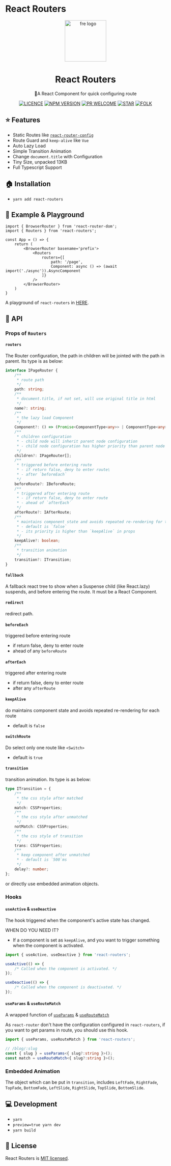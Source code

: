 # React Routers

<p align="center"><img src="./assets/icon.jpeg" alt="fre logo" width="130"></p>
<h1 align="center">React Routers</h1>
<p align="center">🌠A React Component for quick configuring route</p>
<p align="center">
<a href="https://github.com/Bert0324/react-routers/blob/main/LICENCE"><img src="https://img.shields.io/badge/license-MIT-blue.svg" alt="LICENCE"></a>
<a href="https://www.npmjs.com/package/react-routers"><img src="https://badge.fury.io/js/react-routers.svg" alt="NPM VERSION"></a>
<a href="https://github.com/Bert0324/react-routers/pulls"><img src="https://img.shields.io/badge/PRs-welcome-brightgreen.svg" alt="PR WELCOME"></a>
<a href="https://github.com/bert0324/react-routers"><img src="https://githubbadges.com/star.svg?user=bert0324&repo=react-routers&style=default" alt="STAR"></a>
<a href="https://github.com/bert0324/react-routers/fork"><img src="https://githubbadges.com/fork.svg?user=bert0324&repo=react-routers&style=default" alt="FOLK"></a>
</p>

## ⭐ Features

- Static Routes like [`react-router-config`](https://github.com/ReactTraining/react-router/tree/master/packages/react-router-config)
- Route Guard and `keep-alive` like `Vue`
- Auto Lazy Load
- Simple Transition Animation
- Change `document.title` with Configuration
- Tiny Size, unpacked 13KB
- Full Typescript Support

## 🏠 Installation

- `yarn add react-routers`

## 🎠 Example & Playground

```tsx
import { BrowserRouter } from 'react-router-dom';
import { Routers } from 'react-routers';

const App = () => {
    return (
        <BrowserRouter basename='prefix'>
            <Routers
                routers={[
                    path: '/page',
                    Component: async () => (await import('./async')).AsyncComponent
                ]}
            />
        </BrowserRouter>
    )
}
```

A playground of `react-routers` in [HERE](https://stackblitz.com/edit/react-routers-demo).

## 📑 API

### Props of `Routers`

#### `routers`

The Router configuration, the path in children will be jointed with the path in parent. Its type is as below:

```ts
interface IPageRouter {
    /**
     * route path
     */
    path: string;
    /**
     * document.title, if not set, will use original title in html
     */
    name?: string;
    /**
     * the lazy load Component
     */
    Component?: () => (Promise<ComponentType<any>> | ComponentType<any>);
    /**
     * children configuration
     * - child node will inherit parent node configuration
     * - child node configuration has higher priority than parent node configuration
     */
    children?: IPageRouter[];
    /**
     * triggered before entering route
     * - if return false, deny to enter route\
     * - after `beforeEach`
     */
    beforeRoute?: IBeforeRoute;
    /**
     * triggered after entering route
     * - if return false, deny to enter route
     * - ahead of `afterEach`
     */
    afterRoute?: IAfterRoute;
    /**
     * maintains component state and avoids repeated re-rendering for the route
     * - default is `false`
     * - its priority is higher than `keepAlive` in props
     */
    keepAlive?: boolean;
    /**
     * transition animation
     */
    transition?: ITransition;
}
```

#### `fallback`

A fallback react tree to show when a Suspense child (like React.lazy) suspends, and before entering the route. It must be a React Component.

#### `redirect`

redirect path.

#### `beforeEach`

triggered before entering route

- if return false, deny to enter route
- ahead of any `beforeRoute`

#### `afterEach`

triggered after entering route

- if return false, deny to enter route
- after any `afterRoute`

#### `keepAlive`

do maintains component state and avoids repeated re-rendering for each route

- default is `false`

#### `switchRoute`

Do select only one route like `<Switch>`

- default is `true`

#### `transition`

transition animation. Its type is as below:

```ts
type ITransition = {
    /**
     * the css style after matched
     */
    match: CSSProperties;
    /**
     * the css style after unmatched
     */
    notMatch: CSSProperties;
    /**
     * the css style of transition
     */
    trans: CSSProperties;
    /**
     * keep component after unmatched
     * - default is `500`ms
     */
    delay?: number;
};
```

or directly use embedded animation objects.

### Hooks

#### `useActive` & `useDeactive`

The hook triggered when the component's active state has changed.

WHEN DO YOU NEED IT?

- If a component is set as `keepAlive`, and you want to trigger something when the component is activated.

```ts
import { useActive, useDeactive } from 'react-routers';

useActive(() => {
    /* Called when the component is activated. */
});

useDeactive(() => {
    /* Called when the component is deactivated. */
});
```

#### `useParams` & `useRouteMatch`

A wrapped function of [`useParams`](https://reactrouter.com/web/api/Hooks/useroutematch) & [`useRouteMatch`](https://reactrouter.com/web/api/Hooks/useroutematch)

As `react-router` don't have the configuration configured in `react-routers`, if you want to get params in route, you should use this hook.

```ts
import { useParams, useRouteMatch } from 'react-routers';

// /blog/:slug
const { slug } = useParams<{ slug?:string }>(); 
const match = useRouteMatch<{ slug?:string }>();
```

### Embedded Animation

The object which can be put in `transition`, includes `LeftFade`, `RightFade`, `TopFade`, `BottomFade`, `LeftSlide`, `RightSlide`, `TopSlide`, `BottomSlide`.

## 💻 Development

- `yarn`
- `preview=true yarn dev`
- `yarn build`

## 🍧 License

React Routers is [MIT licensed](https://github.com/Bert0324/react-routers/blob/main/LICENCE).
